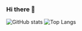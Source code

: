 ### Hi there 👋

![GitHub stats](https://github-readme-stats.vercel.app/api?username=vietthai2512&show_icons=true&theme=radical&count_private=true)
![Top Langs](https://github-readme-stats.vercel.app/api/top-langs/?username=vietthai2512&layout=compact&theme=radical)
